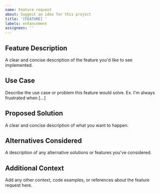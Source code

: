 ```yaml
---
name: Feature request
about: Suggest an idea for this project
title: '[FEATURE] '
labels: enhancement
assignees: ''
---
```


## Feature Description

A clear and concise description of the feature you'd like to see implemented.

## Use Case

Describe the use case or problem this feature would solve. Ex. I'm always frustrated when [...]

## Proposed Solution

A clear and concise description of what you want to happen.

## Alternatives Considered

A description of any alternative solutions or features you've considered.

## Additional Context

Add any other context, code examples, or references about the feature request here.
